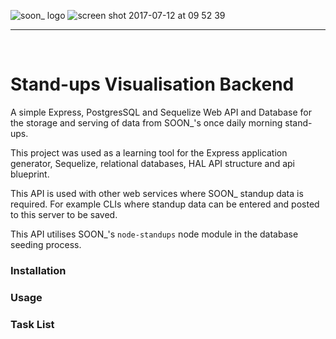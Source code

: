 ![soon_ logo](https://user-images.githubusercontent.com/20629455/28109490-27c0b602-66e7-11e7-9918-578beb7dfa9d.png)
![screen shot 2017-07-12 at 09 52 39](https://user-images.githubusercontent.com/20629455/28109776-2833e306-66e8-11e7-86d6-b285d08b3cb1.png)

___
<br>

# Stand-ups Visualisation Backend

A simple Express, PostgresSQL and Sequelize Web API and Database for the storage and serving of data from SOON_'s once daily morning stand-ups.

This project was used as a learning tool for the Express application generator, Sequelize, relational databases, HAL API structure and api blueprint.

This API is used with other web services where SOON_ standup data is required. For example CLIs where standup data can be entered and posted  to this server to be saved.

This API utilises SOON_'s `node-standups` node module in the database seeding process.

### Installation


### Usage

### Task List
